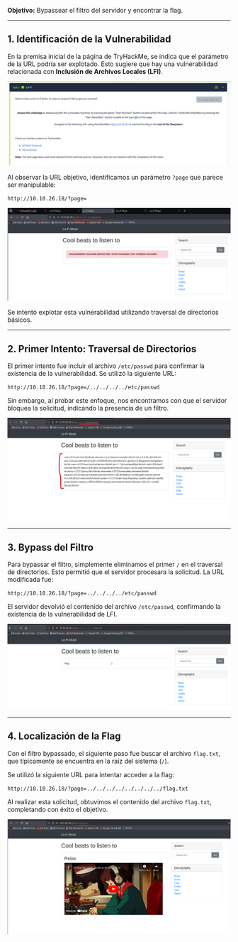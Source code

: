 **Objetivo:** Bypassear el filtro del servidor y encontrar la flag.

---

## **1. Identificación de la Vulnerabilidad**

En la premisa inicial de la página de TryHackMe, se indica que el parámetro de la URL podría ser explotado. Esto sugiere que hay una vulnerabilidad relacionada con **Inclusión de Archivos Locales (LFI)**.

![](lofi%20(1).png)

Al observar la URL objetivo, identificamos un parámetro `?page` que parece ser manipulable:
```
http://10.10.26.18/?page=
```
![](lofi%20(2).png)

Se intentó explotar esta vulnerabilidad utilizando traversal de directorios básicos.

---

## **2. Primer Intento: Traversal de Directorios**

El primer intento fue incluir el archivo `/etc/passwd` para confirmar la existencia de la vulnerabilidad. Se utilizó la siguiente URL:

```
http://10.10.26.18/?page=/../../../../etc/passwd
```

Sin embargo, al probar este enfoque, nos encontramos con que el servidor bloquea la solicitud, indicando la presencia de un filtro.

![](lofi%20(3).png)

---

## **3. Bypass del Filtro**

Para bypassar el filtro, simplemente eliminamos el primer `/` en el traversal de directorios. Esto permitió que el servidor procesara la solicitud. La URL modificada fue:

```
http://10.10.26.18/?page=../../../../etc/passwd
```

El servidor devolvió el contenido del archivo `/etc/passwd`, confirmando la existencia de la vulnerabilidad de LFI.

![](lofi%20(4).png)


---

## **4. Localización de la Flag**

Con el filtro bypassado, el siguiente paso fue buscar el archivo `flag.txt`, que típicamente se encuentra en la raíz del sistema (`/`).

Se utilizó la siguiente URL para intentar acceder a la flag:

```
http://10.10.26.18/?page=../../../../../../../../flag.txt
```

Al realizar esta solicitud, obtuvimos el contenido del archivo `flag.txt`, completando con éxito el objetivo.

![](lofi%20(5).png)


